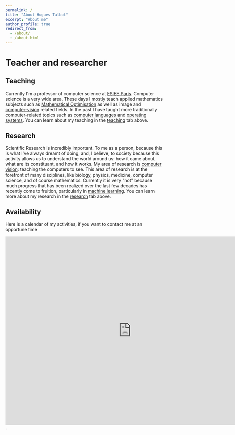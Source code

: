 ```yaml
---
permalink: /
title: "About Hugues Talbot"
excerpt: "About me"
author_profile: true
redirect_from: 
  - /about/
  - /about.html
---
```


Teacher and researcher
============

Teaching
-------

Currently I'm a professor of computer science at [ESIEE Paris](https://www.esiee.fr). Computer science is a very wide area. These days I mostly teach applied mathematics subjects such as [Mathematical Optimisation](https://en.wikipedia.org/wiki/Mathematical_optimization) as well as image and [computer-vision](https://en.wikipedia.org/wiki/Computer_vision) related fields. In the past I have taught more traditionally computer-related topics such as [computer languages](https://en.wikipedia.org/wiki/Programming_language) and [operating systems](https://en.wikipedia.org/wiki/Operating_system). You can learn about my teaching in the [teaching](/teaching/) tab above.

Research
-------

Scientific Research is incredibly important. To me as a person, because this is what I've always dreamt of doing, and, I
believe, to society because this activity allows us to understand the world around us: how it came about, what are its
constituant, and how it works. My area of research is [computer vision](https://en.wikipedia.org/wiki/Computer_vision):
teaching the computers to see. This area of research is at the forefront of many disciplines, like biology, physics,
medicine, computer science, and of course mathematics. Currently it is very "hot" because much progress that has been
realized over the last few decades has recently come to fruition, particularly in
[machine learning](https://en.wikipedia.org/wiki/Machine_learning). You can learn more about my research in the
[research](/research/) tab above.


Availability
------------

Here is a calendar of my activities, if you want to contact me at an opportune time

<iframe src="https://calendar.google.com/calendar/embed?src=hugues.talbot%40esiee.fr&ctz=Europe%2FParis" style="border: 0" width="800" height="600" frameborder="0" scrolling="no"></iframe>.

